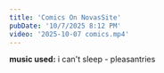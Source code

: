 ```yaml
---
title: 'Comics On NovasSite'
pubDate: '10/7/2025 8:12 PM'
video: '2025-10-07 comics.mp4'
---
```

**music used:** i can't sleep - pleasantries
